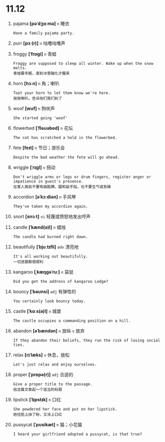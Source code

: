 # 11.12




1. pajama **[pəˈdʒɑːmə]** `n` 睡衣
    ```
    Have a family pajama party.
    
    ```

2. purr **[pɜː(r)]** `n` 咕噜咕噜声

3. froggy **[ˈfrɒɡi]** `n` 青蛙
    ```
    Froggy are supposed to sleep all winter. Wake up when the snow melts.
    青蛙要冬眠，直到冰雪融化才醒来
    ```

4. horn **[hɔːn]** `n` 角；喇叭
    ```
    Toot your horn to let them know we're here.
    按按喇叭，告诉他们我们到了
    ```

5. woof **[wʊf]** `n` 狗吠声
    ```
    She started going 'woof'
    
    ```

6. flowerbed **[ˈfləʊəbed]** `n` 花坛
    ```
    The cat has scratched a hold in the flowerbed.
    
    ```

7. fete **[feɪt]** `n` 节日；游乐会
    ```
    Despite the bad weather the fete will go ahead.
    
    ```

8. wriggle **[ˈrɪɡl]** `v` 扭动
    ```
    Don't wriggle arms or legs or drum fingers, register anger or impatience in guest's presence.
    在客人面前不要弯曲胳膊，腿和敲手指，也不要生气或急躁
    ```

9. accordion **[əˈkɔːdiən]** `n` 手风琴
    ```
    They've taken my accordion again.
    
    ```

10. snort **[snɔːt]** `vi` 轻蔑或愤怒地发出哼声

11. candle **[ˈkænd(ə)l]** `n` 蜡烛
    ```
    The candle had burned right down.
    
    ```

12. beautifully **[ˈbjuːtɪfli]** `adv` 漂亮地
    ```
    It's all working out beautifully.
    一切进展都很顺利
    ```

13. kangaroo **[ˌkæŋɡəˈruː]** `n` 袋鼠
    ```
    Did you get the address of kangaroo Lodge?
    
    ```

14. bouncy **[ˈbaʊnsi]** `adj` 有弹性的
    ```
    You certainly look bouncy today.
    
    ```

15. castle **[ˈkɑːs(ə)l]** `n` 城堡
    ```
    The castle occupies a commanding position on a hill.
    
    ```

16. abandon **[əˈbændən]** `n` 放纵 `v` 放弃
    ```
    If they abandon their beliefs, they run the risk of losing social ties.
    
    ```

17. relax **[rɪˈlæks]** `v` 休息，放松
    ```
    Let's just relax and enjoy ourselves.
    
    ```

18. proper **[ˈprɒpə(r)]** `adj` 合适的
    ```
    Give a proper title to the passage.
    给这篇文章起一个适当的标题
    ```

19. lipstick **[ˈlɪpstɪk]** `n` 口红
    ```
    She powdered her face and put on her lipstick.
    她往脸上抹了粉，又涂上口红
    ```

20. pussycat **[ˈpʊsikæt]** `n` 猫；小花猫
    ```
    I heard your girlfriend adopted a pussycat, is that true?
    
    ```
